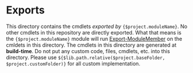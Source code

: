 # Exports
This directory contains the cmdlets *exported by* `{$project.moduleName}`. No other cmdlets in this repository are directly exported. What that means is the `{$project.moduleName}` module will run [Export-ModuleMember](https://docs.microsoft.com/en-us/powershell/module/microsoft.powershell.core/export-modulemember?view=powershell-6) on the cmldets in this directory. The cmdlets in this directory are generated at **build-time**. Do not put any custom code, files, cmdlets, etc. into this directory. Please use `${$lib.path.relative($project.baseFolder, $project.customFolder)}` for all custom implementation.

